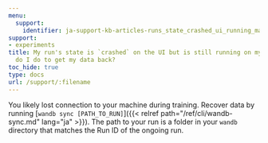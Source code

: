 ```yaml
---
menu:
  support:
    identifier: ja-support-kb-articles-runs_state_crashed_ui_running_machine_get_data
support:
- experiments
title: My run's state is `crashed` on the UI but is still running on my machine. What
  do I do to get my data back?
toc_hide: true
type: docs
url: /support/:filename
---
```


You likely lost connection to your machine during training. Recover data by running [`wandb sync [PATH_TO_RUN]`]({{< relref path="/ref/cli/wandb-sync.md" lang="ja" >}}). The path to your run is a folder in your `wandb` directory that matches the Run ID of the ongoing run.